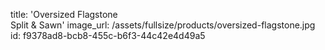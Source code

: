 title: 'Oversized Flagstone <br> Split & Sawn'
image_url: /assets/fullsize/products/oversized-flagstone.jpg
id: f9378ad8-bcb8-455c-b6f3-44c42e4d49a5
